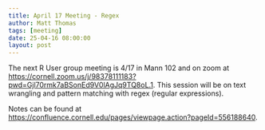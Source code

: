 ```yaml
---
title: April 17 Meeting - Regex 
author: Matt Thomas
tags: [meeting]
date: 25-04-16 08:00:00
layout: post
--- 
```


The next R User group meeting is 4/17 in Mann 102 and on zoom at <https://cornell.zoom.us/j/98378111183?pwd=Gjl70rmk7aBSonEd9V0lAgJq9TQ8oL.1>. This session will be on text wrangling and pattern matching with regex (regular expressions).

Notes can be found at <https://confluence.cornell.edu/pages/viewpage.action?pageId=556188640>.